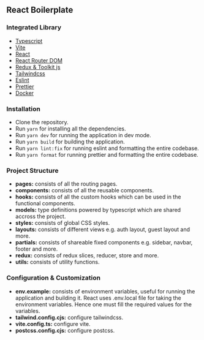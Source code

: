 ## React Boilerplate

### Integrated Library

- [Typescript](https://www.typescriptlang.org/)
- [Vite](https://vitejs.dev/guide/)
- [React](https://reactjs.org/docs/getting-started.html)
- [React Router DOM](https://reactrouter.com/en/main)
- [Redux & Toolkit js](https://redux-toolkit.js.org/introduction/getting-started)
- [Tailwindcss](https://tailwindcss.com/docs/installation)
- [Eslint](https://eslint.org/docs/latest/user-guide/getting-started)
- [Prettier](https://prettier.io/docs/en/index.html)
- [Docker](https://www.docker.com/get-started/)

### Installation

- Clone the repository.
- Run `yarn` for installing all the dependencies.
- Run `yarn dev` for running the application in dev mode.
- Run `yarn build` for building the application.
- Run `yarn lint:fix` for running eslint and formatting the entire codebase.
- Run `yarn format` for running prettier and formatting the entire codebase.

### Project Structure

- **pages:** consists of all the routing pages.
- **components:** consists of all the reusable components.
- **hooks:** consists of all the custom hooks which can be used in the functional components.
- **models:** type definitions powered by typescript which are shared accross the project.
- **styles:** consists of global CSS styles.
- **layouts:** consists of different views e.g. auth layout, guest layout and more.
- **partials:** consists of shareable fixed components e.g. sidebar, navbar, footer and more.
- **redux:** consists of redux slices, reducer, store and more.
- **utils:** consists of utility functions.

### Configuration & Customization

- **env.example:** consists of environment variables, useful for running the application and building it. React uses .env.local file for taking the environment variables. Hence one must fill the required values for the variables.
- **tailwind.config.cjs:** configure tailwindcss.
- **vite.config.ts:** configure vite.
- **postcss.config.cjs:** configure postcss.
